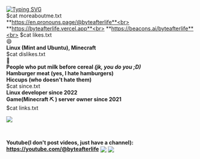 <a href="#"><img src="https://capsule-render.vercel.app/api?type=waving&height=300&color=0:38A5B6,100:a82da8&text=ByteAfterlife&textBg=false&strokeWidth=0&desc=I%20make%20stuff%20sometimes&fontAlign=50&fontAlignY=30&descSize=21&section=header&reversal=false" alt="Typing SVG" /></a>
<br>
$cat moreaboutme.txt  
**https://en.pronouns.page/@byteafterlife**<br>
**https://byteafterlife.vercel.app**<br>
**https://beacons.ai/byteafterlife**<br>
$cat likes.txt  
😄  
**Linux (Mint and Ubuntu), Minecraft**  
$cat dislikes.txt  
🤮  
**People who put milk before cereal _(jk, you do you ;D)_**  
**Hamburger meat (yes, I hate hamburgers)**  
**Hiccups (who doesn't hate them)**  
$cat since.txt  
**Linux developer since 2022**  
**Game(Minecraft ⛏ ) server owner since 2021**  
$cat links.txt  
<p><a href="https://discord.com/users/844302146161213480"><img align="center" src="https://lanyard-profile-readme.vercel.app/api/844302146161213480?bg=008b8b"></a></p><br>

**Youtube(I don't post videos, just have a channel): https://youtube.com/@byteafterlife**
<img align="center" src="https://github-readme-stats.vercel.app/api?username=byteafterlife&theme=algolia">
<img align="center" src="https://capsule-render.vercel.app/api?type=waving&height=300&color=gradient&text=Thats%20all&textBg=false&strokeWidth=0&desc=You%20actually%20wasted%20time%20reading%20this%20small%20text?&fontAlign=50&fontAlignY=48&descSize=1&section=footer&reversal=false&descAlignY=68">
